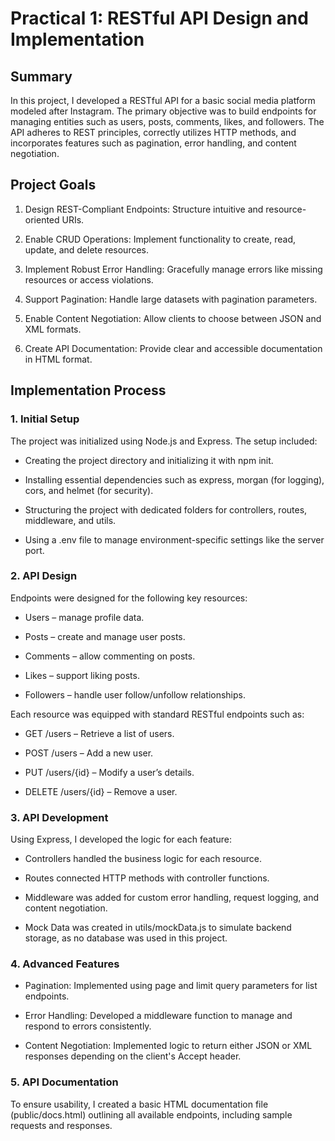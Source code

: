 # Practical 1: RESTful API Design and Implementation

## Summary

In this project, I developed a RESTful API for a basic social media platform modeled after Instagram. The primary objective was to build endpoints for managing entities such as users, posts, comments, likes, and followers. The API adheres to REST principles, correctly utilizes HTTP methods, and incorporates features such as pagination, error handling, and content negotiation.

## Project Goals

1. Design REST-Compliant Endpoints: Structure intuitive and resource-oriented URIs.

2. Enable CRUD Operations: Implement functionality to create, read, update, and delete resources.

3. Implement Robust Error Handling: Gracefully manage errors like missing resources or access violations.

4. Support Pagination: Handle large datasets with pagination parameters.

5. Enable Content Negotiation: Allow clients to choose between JSON and XML formats.

6. Create API Documentation: Provide clear and accessible documentation in HTML format.

## Implementation Process

### 1. Initial Setup

The project was initialized using Node.js and Express. The setup included:

* Creating the project directory and initializing it with npm init.

* Installing essential dependencies such as express, morgan (for logging), cors, and helmet (for security).

* Structuring the project with dedicated folders for controllers, routes, middleware, and utils.

* Using a .env file to manage environment-specific settings like the server port.

### 2. API Design

Endpoints were designed for the following key resources:

* Users – manage profile data.

* Posts – create and manage user posts.

* Comments – allow commenting on posts.

* Likes – support liking posts.

* Followers – handle user follow/unfollow relationships.

Each resource was equipped with standard RESTful endpoints such as:

* GET /users – Retrieve a list of users.

* POST /users – Add a new user.

* PUT /users/{id} – Modify a user’s details.

* DELETE /users/{id} – Remove a user.

### 3. API Development
Using Express, I developed the logic for each feature:

* Controllers handled the business logic for each resource.

* Routes connected HTTP methods with controller functions.

* Middleware was added for custom error handling, request logging, and content negotiation.

* Mock Data was created in utils/mockData.js to simulate backend storage, as no database was used in this project.

### 4. Advanced Features

* Pagination: Implemented using page and limit query parameters for list endpoints.

* Error Handling: Developed a middleware function to manage and respond to errors consistently.

* Content Negotiation: Implemented logic to return either JSON or XML responses depending on the client's Accept header.

### 5. API Documentation
To ensure usability, I created a basic HTML documentation file (public/docs.html) outlining all available endpoints, including sample requests and responses.
